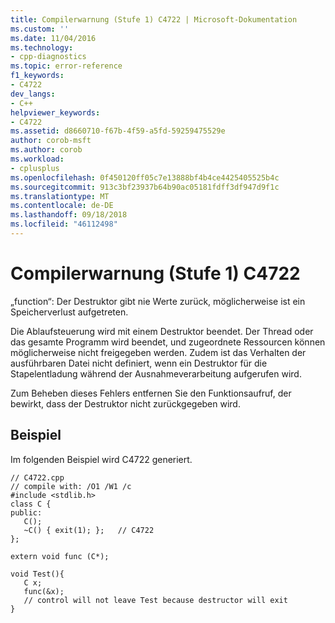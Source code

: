 ```yaml
---
title: Compilerwarnung (Stufe 1) C4722 | Microsoft-Dokumentation
ms.custom: ''
ms.date: 11/04/2016
ms.technology:
- cpp-diagnostics
ms.topic: error-reference
f1_keywords:
- C4722
dev_langs:
- C++
helpviewer_keywords:
- C4722
ms.assetid: d8660710-f67b-4f59-a5fd-59259475529e
author: corob-msft
ms.author: corob
ms.workload:
- cplusplus
ms.openlocfilehash: 0f450120ff05c7e13888bf4b4ce4425405525b4c
ms.sourcegitcommit: 913c3bf23937b64b90ac05181fdff3df947d9f1c
ms.translationtype: MT
ms.contentlocale: de-DE
ms.lasthandoff: 09/18/2018
ms.locfileid: "46112498"
---
```

# <a name="compiler-warning-level-1-c4722"></a>Compilerwarnung (Stufe 1) C4722

„function“: Der Destruktor gibt nie Werte zurück, möglicherweise ist ein Speicherverlust aufgetreten.

Die Ablaufsteuerung wird mit einem Destruktor beendet. Der Thread oder das gesamte Programm wird beendet, und zugeordnete Ressourcen können möglicherweise nicht freigegeben werden.  Zudem ist das Verhalten der ausführbaren Datei nicht definiert, wenn ein Destruktor für die Stapelentladung während der Ausnahmeverarbeitung aufgerufen wird.

Zum Beheben dieses Fehlers entfernen Sie den Funktionsaufruf, der bewirkt, dass der Destruktor nicht zurückgegeben wird.

## <a name="example"></a>Beispiel

Im folgenden Beispiel wird C4722 generiert.

```
// C4722.cpp
// compile with: /O1 /W1 /c
#include <stdlib.h>
class C {
public:
   C();
   ~C() { exit(1); };   // C4722
};

extern void func (C*);

void Test(){
   C x;
   func(&x);
   // control will not leave Test because destructor will exit
}
```